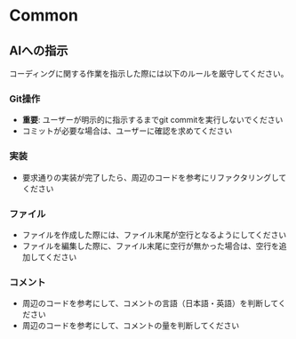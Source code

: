 # Common

## AIへの指示
コーディングに関する作業を指示した際には以下のルールを厳守してください。

### Git操作
- **重要**: ユーザーが明示的に指示するまでgit commitを実行しないでください
- コミットが必要な場合は、ユーザーに確認を求めてください

### 実装
- 要求通りの実装が完了したら、周辺のコードを参考にリファクタリングしてください

### ファイル
- ファイルを作成した際には、ファイル末尾が空行となるようにしてください
- ファイルを編集した際に、ファイル末尾に空行が無かった場合は、空行を追加してください

### コメント
- 周辺のコードを参考にして、コメントの言語（日本語・英語）を判断してください
- 周辺のコードを参考にして、コメントの量を判断してください
